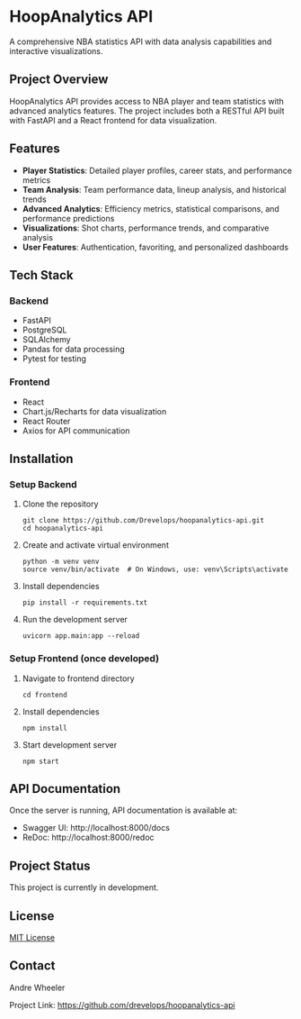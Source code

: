 # HoopAnalytics API

A comprehensive NBA statistics API with data analysis capabilities and interactive visualizations.

## Project Overview

HoopAnalytics API provides access to NBA player and team statistics with advanced analytics features. The project includes both a RESTful API built with FastAPI and a React frontend for data visualization.

## Features

- **Player Statistics**: Detailed player profiles, career stats, and performance metrics
- **Team Analysis**: Team performance data, lineup analysis, and historical trends
- **Advanced Analytics**: Efficiency metrics, statistical comparisons, and performance predictions
- **Visualizations**: Shot charts, performance trends, and comparative analysis
- **User Features**: Authentication, favoriting, and personalized dashboards

## Tech Stack

### Backend

- FastAPI
- PostgreSQL
- SQLAlchemy
- Pandas for data processing
- Pytest for testing

### Frontend

- React
- Chart.js/Recharts for data visualization
- React Router
- Axios for API communication

## Installation

### Setup Backend

1. Clone the repository

   ```
   git clone https://github.com/Drevelops/hoopanalytics-api.git
   cd hoopanalytics-api
   ```

2. Create and activate virtual environment

   ```
   python -m venv venv
   source venv/bin/activate  # On Windows, use: venv\Scripts\activate
   ```

3. Install dependencies

   ```
   pip install -r requirements.txt
   ```

4. Run the development server
   ```
   uvicorn app.main:app --reload
   ```

### Setup Frontend (once developed)

1. Navigate to frontend directory

   ```
   cd frontend
   ```

2. Install dependencies

   ```
   npm install
   ```

3. Start development server
   ```
   npm start
   ```

## API Documentation

Once the server is running, API documentation is available at:

- Swagger UI: http://localhost:8000/docs
- ReDoc: http://localhost:8000/redoc

## Project Status

This project is currently in development.

## License

[MIT License](LICENSE)

## Contact

Andre Wheeler

Project Link: https://github.com/drevelops/hoopanalytics-api
